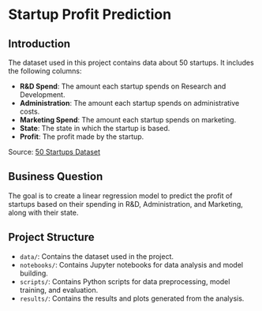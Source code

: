 # Startup Profit Prediction

## Introduction
The dataset used in this project contains data about 50 startups. It includes the following columns:
- **R&D Spend**: The amount each startup spends on Research and Development.
- **Administration**: The amount each startup spends on administrative costs.
- **Marketing Spend**: The amount each startup spends on marketing.
- **State**: The state in which the startup is based.
- **Profit**: The profit made by the startup.

Source: [50 Startups Dataset](https://www.kaggle.com/datasets/amineoumous/50-startups-data?select=50_Startups.csv)

## Business Question
The goal is to create a linear regression model to predict the profit of startups based on their spending in R&D, Administration, and Marketing, along with their state.

## Project Structure
- `data/`: Contains the dataset used in the project.
- `notebooks/`: Contains Jupyter notebooks for data analysis and model building.
- `scripts/`: Contains Python scripts for data preprocessing, model training, and evaluation.
- `results/`: Contains the results and plots generated from the analysis.

